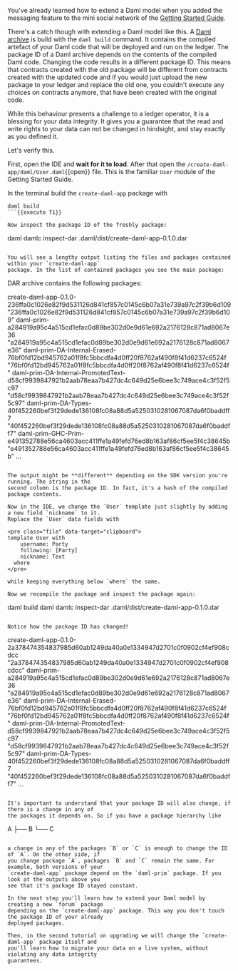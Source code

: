You've already learned how to extend a Daml model when you added the messaging feature to the mini
social network of the [Getting Started
Guide](https://daml.com/interactive-tutorials/getting-started/your-first-feature).

There's a catch though with extending a Daml model like this. A [Daml
archive](https://docs.daml.com/daml/reference/packages.html) is build with the `daml build` command.
It contains the compiled artefact of your Daml code that will be deployed and run on the ledger.
The package ID of a Daml archive depends on the contents of the compiled Daml code. Changing the
code results in a different package ID. This means that contracts created with the old package will
be different from contracts created with the updated code and if you would just upload the new
package to your ledger and replace the old one, you couldn't execute any choices on contracts
anymore, that have been created with the original code.

While this behaviour presents a challenge to a ledger operator, it is a blessing for your data
integrity. It gives you a guarantee that the read and write rights to your data can not be changed
in hindsight, and stay exactly as you defined it.

Let's verify this.

First, open the IDE and **wait for it to load**. After that open the `/create-daml-app/daml/User.daml`{{open}} file.
This is the familiar `User` module of the Getting Started Guide.

In the terminal build the `create-daml-app` package with

```
daml build
```{{execute T1}}

Now inspect the package ID of the freshly package:

```
daml damlc inspect-dar .daml/dist/create-daml-app-0.1.0.dar
```{{execute T1}}

You will see a lengthy output listing the files and packages contained within your `create-daml-app`
package. In the list of contained packages you see the main package:

```
DAR archive contains the following packages:

create-daml-app-0.1.0-236ffa0c1026e82f9d531126d841cf857c0145c6b07a31e739a97c2f39b6d109 "236ffa0c1026e82f9d531126d841cf857c0145c6b07a31e739a97c2f39b6d109"
daml-prim-a284919a95c4a515cd1efac0d89be302d0e9d61e692a2176128c871ad8067e36 "a284919a95c4a515cd1efac0d89be302d0e9d61e692a2176128c871ad8067e36"
daml-prim-DA-Internal-Erased-76bf0fd12bd945762a01f8fc5bbcdfa4d0ff20f8762af490f8f41d6237c6524f "76bf0fd12bd945762a01f8fc5bbcdfa4d0ff20f8762af490f8f41d6237c6524f"
daml-prim-DA-Internal-PromotedText-d58cf9939847921b2aab78eaa7b427dc4c649d25e6bee3c749ace4c3f52f5c97 "d58cf9939847921b2aab78eaa7b427dc4c649d25e6bee3c749ace4c3f52f5c97"
daml-prim-DA-Types-40f452260bef3f29dede136108fc08a88d5a5250310281067087da6f0baddff7 "40f452260bef3f29dede136108fc08a88d5a5250310281067087da6f0baddff7"
daml-prim-GHC-Prim-e491352788e56ca4603acc411ffe1a49fefd76ed8b163af86cf5ee5f4c38645b "e491352788e56ca4603acc411ffe1a49fefd76ed8b163af86cf5ee5f4c38645b"
...
```

The output might be **different** depending on the SDK version you're running. The string in the
second column is the package ID. In fact, it's a hash of the compiled package contents.

Now in the IDE, we change the `User` template just slightly by adding a new field `nickname` to it.
Replace the `User` data fields with

<pre class="file" data-target="clipboard">
template User with
    username: Party
    following: [Party]
    nickname: Text
  where
</pre>

while keeping everything below `where` the same.

Now we recompile the package and inspect the package again:

```
daml build
daml damlc inspect-dar .daml/dist/create-daml-app-0.1.0.dar
```{{execute T1}}

Notice how the package ID has changed!

```
create-daml-app-0.1.0-2a378474354837985d60ab1249da40a0e1334947d2701c0f0902cf4ef908cdcc "2a378474354837985d60ab1249da40a0e1334947d2701c0f0902cf4ef908cdcc"
daml-prim-a284919a95c4a515cd1efac0d89be302d0e9d61e692a2176128c871ad8067e36 "a284919a95c4a515cd1efac0d89be302d0e9d61e692a2176128c871ad8067e36"
daml-prim-DA-Internal-Erased-76bf0fd12bd945762a01f8fc5bbcdfa4d0ff20f8762af490f8f41d6237c6524f "76bf0fd12bd945762a01f8fc5bbcdfa4d0ff20f8762af490f8f41d6237c6524f"
daml-prim-DA-Internal-PromotedText-d58cf9939847921b2aab78eaa7b427dc4c649d25e6bee3c749ace4c3f52f5c97 "d58cf9939847921b2aab78eaa7b427dc4c649d25e6bee3c749ace4c3f52f5c97"
daml-prim-DA-Types-40f452260bef3f29dede136108fc08a88d5a5250310281067087da6f0baddff7 "40f452260bef3f29dede136108fc08a88d5a5250310281067087da6f0baddff7"
...
```

It's important to understand that your package ID will also change, if there is a change in any of
the packages it depends on. So if you have a package hierarchy like

```
A
├── B
└── C
```

a change in any of the packages `B` or `C` is enough to change the ID of `A`. On the other side, if
you change package `A`, packages `B` and `C` remain the same. For example, both versions of your
`create-daml-app` package depend on the `daml-prim` package. If you look at the outputs above you
see that it's package ID stayed constant.

In the next step you'll learn how to extend your Daml model by creating a new `forum` package
depending on the `create-daml-app` package. This way you don't touch the package ID of your already
deployed packages.

Then, in the second tutorial on upgrading we will change the `create-daml-app` package itself and
you'll learn how to migrate your data on a live system, without violating any data integrity
guarantees.
